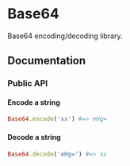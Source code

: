 # Base64

Base64 encoding/decoding library.

## Documentation

### Public API

#### Encode a string

```ruby
Base64.encode('xx') #=> eHg=
```

#### Decode a string

```ruby
Base64.decode('eHg=') #=> xx
```
